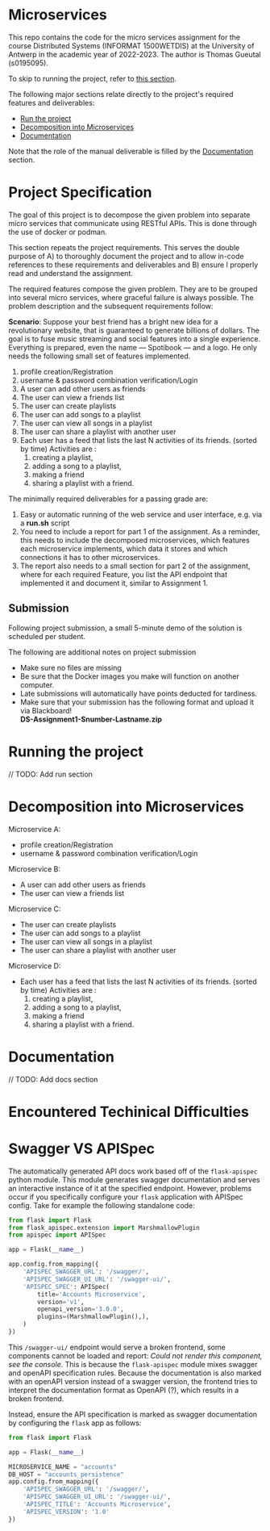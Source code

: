 # Microservices

This repo contains the code for the micro services assignment for the course Distributed Systems (INFORMAT 1500WETDIS) at the University of Antwerp in the academic year of 2022-2023. The author is Thomas Gueutal (s0195095).

To skip to running the project, refer to [this section](#running-the-project).

The following major sections relate directly to the project's required features and deliverables:
* [Run the project](#running-the-project)
* [Decomposition into Microservices](#decomposition-into-microservices)
* [Documentation](#documentation)

Note that the role of the manual deliverable is filled by the [Documentation](#documentation) section.

# Project Specification

The goal of this project is to decompose the given problem into separate micro services that communicate using RESTful APIs. This is done through the use of docker or podman.

This section repeats the project requirements. This serves the double purpose of A) to thoroughly document the project and to allow in-code references to these requirements and deliverables and B) ensure I properly read and understand the assignment.

The required features compose the given problem. They are to be grouped into several micro services, where graceful failure is always possible. The problem description and the subsequent requirements follow:

**Scenario**: Suppose your best friend has a bright new idea for a revolutionary
website, that is guaranteed to generate billions of dollars. The goal is to fuse
music streaming and social features into a single experience. Everything is
prepared, even the name — Spotibook — and a logo. He only needs the following
small set of features implemented.

1. profile creation/Registration
2. username & password combination verification/Login
3. A user can add other users as friends
4. The user can view a friends list
5. The user can create playlists
6. The user can add songs to a playlist
7. The user can view all songs in a playlist
8. The user can share a playlist with another user
9. Each user has a feed that lists the last N activities of its friends. (sorted
by time) Activities are :
   1. creating a playlist,
   2. adding a song to a playlist,
   3. making a friend
   4. sharing a playlist with a friend.

The minimally required deliverables for a passing grade are:

1. Easy or automatic running of the web service and user interface, e.g. via a <b>run.sh</b> script
2. You need to include a report for part 1 of the assignment. As a reminder, this needs to include the decomposed microservices, which features each microservice implements, which data it stores and which connections it has to other microservices.
3. The report also needs to a small section for part 2 of the assignment, where for each required Feature, you list the API endpoint that implemented it and document it, similar to Assignment 1.


## Submission

Following project submission, a small 5-minute demo of the solution is scheduled per student.

The following are additional notes on project submission

* Make sure no files are missing
* Be sure that the Docker images you make will function on another computer.
* Late submissions will automatically have points deducted for tardiness.
* Make sure that your submission has the following format and upload it via Blackboard! 
    <br><b>DS-Assignment1-Snumber-Lastname.zip</b>

# Running the project

// TODO: Add run section

# Decomposition into Microservices

Microservice A:

* profile creation/Registration
* username & password combination verification/Login

Microservice B:

* A user can add other users as friends
* The user can view a friends list

Microservice C:

* The user can create playlists
* The user can add songs to a playlist
* The user can view all songs in a playlist
* The user can share a playlist with another user

Microservice D:

* Each user has a feed that lists the last N activities of its friends. (sorted
by time) Activities are :
   1. creating a playlist,
   2. adding a song to a playlist,
   3. making a friend
   4. sharing a playlist with a friend.

# Documentation

// TODO: Add docs section

# Encountered Techinical Difficulties

# Swagger VS APISpec

The automatically generated API docs work based off of the `flask-apispec` python module. This module generates swagger documentation and serves an interactive instance of it at the specified endpoint. However, problems occur if you specifically configure your `flask` application with APISpec config. Take for example the following standalone code:

```py
from flask import Flask
from flask_apispec.extension import MarshmallowPlugin
from apispec import APISpec

app = Flask(__name__)

app.config.from_mapping({
    'APISPEC_SWAGGER_URL': '/swagger/',
    'APISPEC_SWAGGER_UI_URL': '/swagger-ui/',
    'APISPEC_SPEC': APISpec(
        title='Accounts Microservice',
        version='v1',
        openapi_version='3.0.0',
        plugins=(MarshmallowPlugin(),),
    )
})
```

This `/swagger-ui/` endpoint would serve a broken frontend, some components cannot be loaded and report: *Could not render this component, see the console*. This is because the `flask-apispec` module mixes swagger and openAPI specification rules. Because the documentation is also marked with an openAPI version instead of a swagger version, the frontend tries to interpret the documentation format as OpenAPI (?), which results in a broken frontend.

Instead, ensure the API specification is marked as swagger documentation by configuring the `flask` app as follows:

```py
from flask import Flask

app = Flask(__name__)

MICROSERVICE_NAME = "accounts"
DB_HOST = "accounts_persistence"
app.config.from_mapping({
    'APISPEC_SWAGGER_URL': '/swagger/',
    'APISPEC_SWAGGER_UI_URL': '/swagger-ui/',
    'APISPEC_TITLE': 'Accounts Microservice',
    'APISPEC_VERSION': '1.0'
})
```